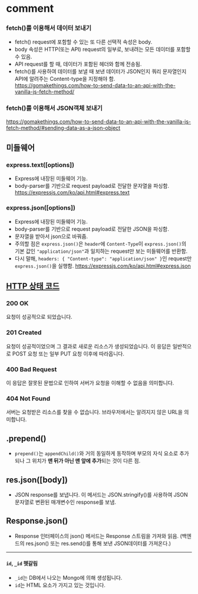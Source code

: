 # comment

### fetch()를 이용해서 데이터 보내기
- fetch() request에 포함할 수 있는 또 다른 선택적 속성은 body.
- body 속성은 HTTP(또는 API) request의 일부로, 보내려는 모든 데이터를 포함할 수 있음.
- API request를 할 때, 데이터가 포함된 헤더와 함께 전송됨.
- fetch()를 사용하여 데이터를 보낼 때 보낸 데이터가 JSON인지 쿼리 문자열인지 API에 알려주는 Content-type을 지정해야 함.
https://gomakethings.com/how-to-send-data-to-an-api-with-the-vanilla-js-fetch-method/

### fetch()를 이용해서 JSON객체 보내기
https://gomakethings.com/how-to-send-data-to-an-api-with-the-vanilla-js-fetch-method/#sending-data-as-a-json-object

## 미들웨어
### express.text([options])
- Express에 내장된 미들웨어 기능.
- body-parser를 기반으로 request payload로 전달한 문자열을 파싱함.
https://expressjs.com/ko/api.html#express.text

### express.json([options])
- Express에 내장된 미들웨어 기능.
- body-parser를 기반으로 request payload로 전달한 JSON을 파싱함.
- 문자열을 받아서 json으로 바꿔줌.
- 주의할 점은 `express.json()`은 `header`에 `Content-Type`이 `express.json()`의 기본 값인 `"application/json"`과 일치하는 request만 보는 미들웨어를 반환함.
- 다시 말해, `headers: { "Content-type": "application/json" }`인 request만 `express.json()`을 실행함.
https://expressjs.com/ko/api.html#express.json

## <a href="https://developer.mozilla.org/ko/docs/Web/HTTP/Status">HTTP 상태 코드</a>
### 200 OK
요청이 성공적으로 되었습니다.

### 201 Created
요청이 성공적이었으며 그 결과로 새로운 리소스가 생성되었습니다. 이 응답은 일반적으로 POST 요청 또는 일부 PUT 요청 이후에 따라옵니다.

### 400 Bad Request
이 응답은 잘못된 문법으로 인하여 서버가 요청을 이해할 수 없음을 의미합니다.

### 404 Not Found
서버는 요청받은 리소스를 찾을 수 없습니다. 브라우저에서는 알려지지 않은 URL을 의미합니다.

## .prepend()
- `prepend()`는 `appendChild()`와 거의 동일하게 동작하며 부모의 자식 요소로 추가되나 그 위치가 **맨 뒤가 아닌 맨 앞에 추가**되는 것이 다른 점.

## res.json([body])
- JSON response를 보냅니다. 이 메서드는 JSON.stringify()를 사용하여 JSON 문자열로 변환된 매개변수인 response를 보냄.

## Response.json()
- Response 인터페이스의 json() 메서드는 Response 스트림을 가져와 읽음.
  (백엔드의 res.json() 또는 res.send()를 통해 보낸 JSON데이터를 가져온다.)

-----

#### `id`, `_id` 헷갈림
- `_id`는 DB에서 나오는 Mongo에 의해 생성됩니다.
- `id`는 HTML 요소가 가지고 있는 것입니다.




